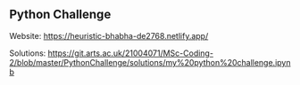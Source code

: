 ## Python Challenge

Website: https://heuristic-bhabha-de2768.netlify.app/

Solutions: https://git.arts.ac.uk/21004071/MSc-Coding-2/blob/master/PythonChallenge/solutions/my%20python%20challenge.ipynb
